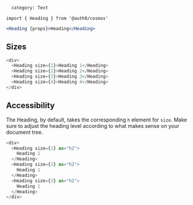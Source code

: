 ```meta
  category: Text
```

`import { Heading } from '@auth0/cosmos'`

```jsx
<Heading {props}>Heading</Heading>
```

## Sizes

```js
<div>
  <Heading size={1}>Heading 1</Heading>
  <Heading size={2}>Heading 2</Heading>
  <Heading size={3}>Heading 3</Heading>
  <Heading size={4}>Heading 4</Heading>
</div>
```

## Accessibility

The Heading, by default, takes the corresponding `h` element for `size`. Make sure to adjust the heading level according to what makes sense on your document tree.

```js
<div>
  <Heading size={1} as="h2">
    Heading 1
  </Heading>
  <Heading size={2} as="h2">
    Heading 1
  </Heading>
  <Heading size={3} as="h2">
    Heading 1
  </Heading>
</div>
```
